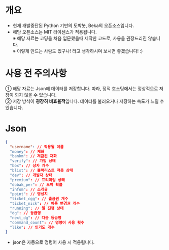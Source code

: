 # 개요
- 현재 개발중단된 Python 기반의 도박봇, Beka의 오픈소스입니다.
- 해당 오픈소스는 MIT 라이센스가 적용됩니다.<br>
※ 해당 자료는 코딩을 처음 입문했을때 제작한 코드로, 사용을 권장드리진 않습니다.<br>
※ 이렇게 만드는 사람도 있구나! 라고 생각하시며 보시면 좋겠습니다! :)<br>

# 사용 전 주의사항
① 해당 자료는 Json에 데이터를 저장합니다. 따라, 정적 호스팅에서는 정상적으로 저장이 되지 않을 수 있습니다.<br>
② 저장 방식이 **굉장히 비효율적**입니다. 데이터를 불러오거나 저장하는 속도가 느릴 수 있습니다.<br>

# Json 
```json
{
  "username": // 적용될 이름
  "money": // 재화
  "bankm": // 저금된 재화
  "verify": // 가입 상태
  "box": // 상자 개수 
  "blist": // 블랙리스트 적용 상태
  "dev": // 개발자 상태
  "premium": // 프리미엄 상태
  "dobak_per": // 도박 확률
  "infom": // 소개글
  "point": // 명성치
  "ticket_cgg": // 출금권 개수
  "ticket_nick": // 이름 변경권 개수
  "running": // 일 진행 상태
  "dg": // 등급명
  "next_dg": // 다음 등급명
  "command_count": // 명령어 사용 횟수
  "like": // 인기도 개수
}
```
- json은 자동으로 명령어 사용 시 적용됩니다.
